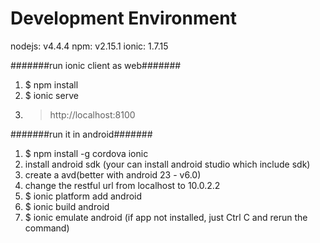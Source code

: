 # Development Environment
nodejs: v4.4.4
npm: v2.15.1
ionic: 1.7.15


#######run ionic client as web#######
1. $ npm install
2. $ ionic serve
3. > http://localhost:8100


#######run it in android#######
1. $ npm install -g cordova ionic
2. install android sdk (your can install android studio which include sdk)
3. create a avd(better with android 23 - v6.0)
4. change the restful url from localhost to 10.0.2.2
5. $ ionic platform add android
6. $ ionic build android
7. $ ionic emulate android (if app not installed, just Ctrl C and rerun the command)
